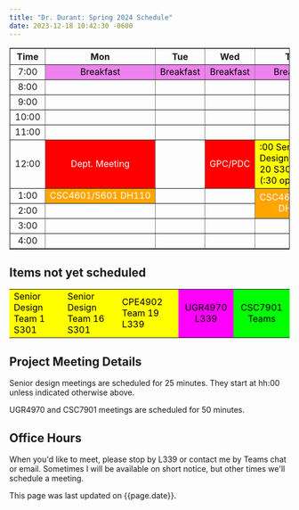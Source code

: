 ```yaml
---
title: "Dr. Durant: Spring 2024 Schedule"
date: 2023-12-18 10:42:30 -0600
---
```


<style type="text/css">
td         { text-align: center;                        }
td.am      { background-color: red;     color: white;   }
td.cpe4902 { background-color: yellow;  color: black; text-align: left; }
td.csc4601 { background-color: orange;  color: white;   }
td.ugr4970 { background-color: magenta; color: black;   }
td.csc7901 { background-color: lime;    color: black;   }
td.lunch   { background-color: violet;  color: black;   }
</style>

<div align="center">
<table border>
<tr><th>Time</th>   <th>Mon</th>                                        <th>Tue</th>                        <th>Wed</th>                        <th>Thu</th>                                                            <th>Fri</th>                                        </tr>
<tr><td>7:00</td>   <td class="lunch">Breakfast</td>                    <td class="lunch">Breakfast</td>    <td class="lunch">Breakfast</td>    <td class="lunch">Breakfast</td>                                        <td class="lunch">Breakfast</td>                    </tr>
<tr><td>8:00</td>   <td>&nbsp;</td>                                     <td>&nbsp;</td>                     <td>&nbsp;</td>                     <td>&nbsp;</td>                                                         <td>&nbsp;</td>                                     </tr>
<tr><td>9:00</td>   <td>&nbsp;</td>                                     <td>&nbsp;</td>                     <td>&nbsp;</td>                     <td>&nbsp;</td>                                                         <td>&nbsp;</td>                                     </tr>
<tr><td>10:00</td>  <td>&nbsp;</td>                                     <td>&nbsp;</td>                     <td>&nbsp;</td>                     <td>&nbsp;</td>                                                         <td>&nbsp;</td>                                     </tr>
<tr><td>11:00</td>  <td>&nbsp;</td>                                     <td>&nbsp;</td>                     <td>&nbsp;</td>                     <td>&nbsp;</td>                                                         <td>&nbsp;</td>                                     </tr>
<tr><td>12:00</td>  <td class="am">Dept. Meeting</td>                   <td>&nbsp;</td>                     <td class="am">GPC/PDC</td>         <td class="cpe4902">:00 Senior Design Team 20 S301<br/>(:30 open)</td>  <td>&nbsp;</td>                                     </tr>
<tr><td>1:00</td>   <td class="csc4601">CSC4601/5601&nbsp;DH110</td>    <td>&nbsp;</td>                     <td>&nbsp;</td>                     <td rowspan="2" class="csc4601">CSC4601/5601<br/>DH110</td>             <td class="csc4601">CSC4601/5601&nbsp;DH110</td>    </tr>
<tr><td>2:00</td>   <td>&nbsp;</td>                                     <td>&nbsp;</td>                     <td>&nbsp;</td>                                                                                             <td>&nbsp;</td>                                     </tr>
<tr><td>3:00</td>   <td>&nbsp;</td>                                     <td>&nbsp;</td>                     <td>&nbsp;</td>                     <td>&nbsp;</td>                                                         <td>&nbsp;</td>                                     </tr>
<tr><td>4:00</td>   <td>&nbsp;</td>                                     <td>&nbsp;</td>                     <td>&nbsp;</td>                     <td>&nbsp;</td>                                                         <td>&nbsp;</td>                                     </tr>
</table>
</div>

## Items not yet scheduled
<table><tr>
<td class="cpe4902">Senior Design Team 1 S301</td>
<td class="cpe4902">Senior Design Team 16 S301</td>
<td class="cpe4902">CPE4902 Team 19 L339</td>
<td class="ugr4970">UGR4970 L339</td>
<td class="csc7901">CSC7901 Teams</td>
</tr></table>

## Project Meeting Details
Senior design meetings are scheduled for 25 minutes. They start at hh:00 unless indicated otherwise above.

UGR4970 and CSC7901 meetings are scheduled for 50 minutes.

## Office Hours
When you'd like to meet, please stop by L339 or contact me by Teams chat or email. Sometimes I will be available on short notice, but other times we'll schedule a meeting.

This page was last updated on {{page.date}}.

